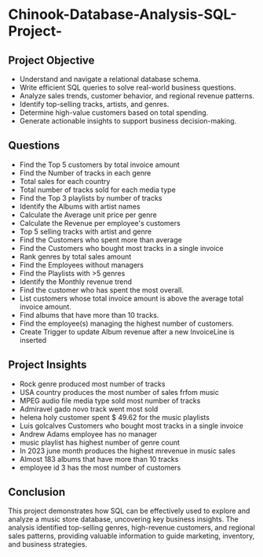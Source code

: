# Chinook-Database-Analysis-SQL-Project-
## Project Objective
- Understand and navigate a relational database schema.
- Write efficient SQL queries to solve real-world business questions.
- Analyze sales trends, customer behavior, and regional revenue patterns.
- Identify top-selling tracks, artists, and genres.
- Determine high-value customers based on total spending.
- Generate actionable insights to support business decision-making.

## Questions
- Find the Top 5 customers by total invoice amount
- Find the Number of tracks in each genre
- Total sales for each country
- Total number of tracks sold for each media type
- Find the Top 3 playlists by number of tracks
- Identify the Albums with artist names
- Calculate the Average unit price per genre
- Calculate the Revenue per employee's customers
- Top 5 selling tracks with artist and genre
- Find the  Customers who spent more than average
- Find the Customers who bought most tracks in a single invoice
- Rank genres by total sales amount
- Find the Employees without managers
- Find the Playlists with >5 genres
- Identify the Monthly revenue trend
- Find the customer who has spent the most overall.
- List customers whose total invoice amount is above the average total invoice amount.
- Find albums that have more than 10 tracks.
- Find the employee(s) managing the highest number of customers.
- Create Trigger to update Album revenue after a new InvoiceLine is inserted

## Project Insights
- Rock genre produced most number of tracks
- USA country produces the most number of sales frfom music
- MPEG audio file media type sold most number of tracks
- Admiravel gado novo track went most sold
- helena holy customer spent $ 49.62 for the music playlists
- Luis golcalves Customers who bought most tracks in a single invoice
- Andrew Adams employee has no manager
- music playlist has highest number of genre count
- In 2023 june month produces the highest mrevenue in music sales
- Almost 183 albums that have more than 10 tracks
- employee id 3 has the most number of customers

## Conclusion
This project demonstrates how SQL can be effectively used to explore and analyze a music store database, uncovering key business insights. The analysis identified top-selling genres, high-revenue customers, and regional sales patterns, providing valuable information to guide marketing, inventory, and business strategies.


